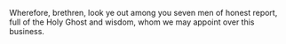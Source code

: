 Wherefore, brethren, look ye out among you seven men of honest report, full of the Holy Ghost and wisdom, whom we may appoint over this business.
